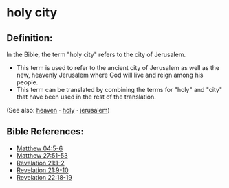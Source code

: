 # holy city #

## Definition: ##

In the Bible, the term "holy city" refers to the city of Jerusalem.

* This term is used to refer to the ancient city of Jerusalem as well as the new, heavenly Jerusalem where God will live and reign among his people.
* This term can be translated by combining the terms for "holy" and "city" that have been used in the rest of the translation.

(See also: [heaven](../kt/heaven.md) **·** [holy](../kt/holy.md) **·** [jerusalem](../other/jerusalem.md))

## Bible References: ##

* [Matthew 04:5-6](https://door43.org/en/bible/notes/mat/04/05)
* [Matthew 27:51-53](https://door43.org/en/bible/notes/mat/27/51)
* [Revelation 21:1-2](https://door43.org/en/bible/notes/rev/21/01)
* [Revelation 21:9-10](https://door43.org/en/bible/notes/rev/21/09)
* [Revelation 22:18-19](https://door43.org/en/bible/notes/rev/22/18)

